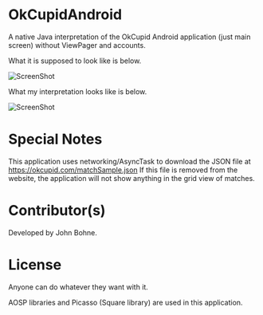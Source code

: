 # OkCupidAndroid

A native Java interpretation of the OkCupid Android application (just main screen) without ViewPager and accounts.

What it is supposed to look like is below.

![ScreenShot](https://raw.github.com/John61590/OkCupidAndroid/master/matchpage.png)

What my interpretation looks like is below.

![ScreenShot](https://raw.github.com/John61590/OkCupidAndroid/master/okcupid-app.png)

# Special Notes

This application uses networking/AsyncTask to download the JSON file at https://okcupid.com/matchSample.json
If this file is removed from the website, the application will not show anything in the grid view of matches.

# Contributor(s)

Developed by John Bohne.

# License

Anyone can do whatever they want with it.

AOSP libraries and Picasso (Square library) are used in this application.
